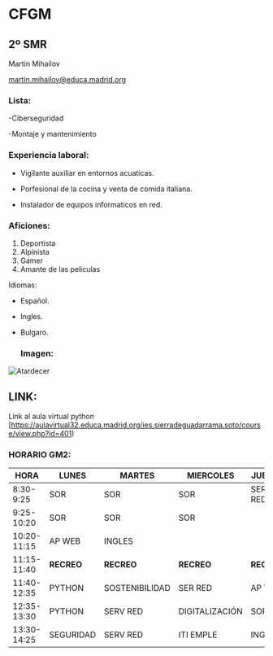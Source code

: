 # **CFGM**
## 2º SMR
Martin Mihailov 

martin.mihailov@educa.madrid.org

### Lista:

-Ciberseguridad

-Montaje y mantenimiento

### Experiencia laboral:

- Vigilante auxiliar en entornos acuaticas.

- Porfesional de la cocina y venta de comida italiana.

- Instalador de equipos informaticos en red.

### Aficiones:
1. Deportista
2. Alpinista
3. Gamer
4. Amante de las peliculas

Idiomas:

* Español.

* Ingles.

* Bulgaro.

  ### Imagen:

![Atardecer](https://galicia.info/wp-content/uploads/2025/06/sunset-8331285_1280.jpg)

## LINK:

Link al aula virtual python [https://aulavirtual32.educa.madrid.org/ies.sierradeguadarrama.soto/course/view.php?id=401)

### HORARIO GM2:

| HORA        | LUNES      | MARTES     | MIERCOLES  | JUEVES     | VIERNES    |
|-------------|------------|------------|------------|------------|------------|  
| 8:30-9:25   | SOR        | SOR        | SOR        | SER RED    | SER RED    |
| 9:25-10:20  | SOR        | SOR        | SOR        |
| 10:20-11:15 | AP WEB     | INGLES     | 
| 11:15-11:40 | **RECREO** | **RECREO** | **RECREO** | **RECREO** | **RECREO** |
| 11:40-12:35 | PYTHON | SOSTENIBILIDAD | SER RED | AP WEB | SEGURIDAD |
| 12:35-13:30 | PYTHON | SERV RED | DIGITALIZACIÓN | SOR | AP WEB |
| 13:30-14:25 | SEGURIDAD | SERV RED | ITI EMPLE | INGLES | AP WEB |


